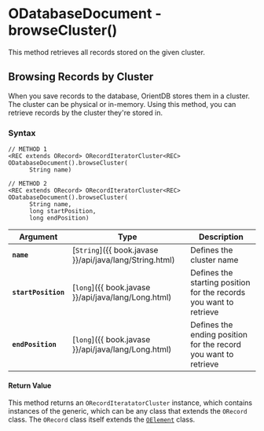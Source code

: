 
# ODatabaseDocument - browseCluster()

This method retrieves all records stored on the given cluster.

## Browsing Records by Cluster

When you save records to the database, OrientDB stores them in a cluster.  The cluster can be physical or in-memory.  Using this method, you can retrieve records by the cluster they're stored in.

### Syntax

```
// METHOD 1
<REC extends ORecord> ORecordIteratorCluster<REC> ODatabaseDocument().browseCluster(
      String name)

// METHOD 2
<REC extends ORecord> ORecordIteratorCluster<REC> ODatabaseDocument().browseCluster(
      String name,
      long startPosition, 
	  long endPosition)
```

| Argument | Type | Description |
|---|---|---|
| **`name`** | [`String`]({{ book.javase }}/api/java/lang/String.html) | Defines the cluster name |
| **`startPosition`** | [`long`]({{ book.javase }}/api/java/lang/Long.html) | Defines the starting position for the records you want to retrieve |
| **`endPosition`** | [`long`]({{ book.javase }}/api/java/lang/Long.html) | Defines the ending position for the record you want to retrieve |

#### Return Value

This method returns an `ORecordIteratatorCluster` instance, which contains instances of the generic, which can be any class that extends the `ORecord` class.  The `ORecord` class itself extends the [`OElement`](../OElement.md) class.

